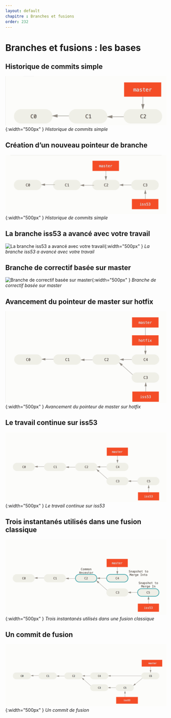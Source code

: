 ```yaml
---
layout: default
chapitre : Branches et fusions 
order: 232
---
```


# Branches et fusions : les bases

<!-- new slide -->
## Historique de commits simple
![Historique de commits simple](./images/Historique%20de%20commits%20simple.png){:width="500px" }
*Historique de commits simple*


<!-- new slide -->
## Création d’un nouveau pointeur de branche
![Création d’un nouveau pointeur de branche](./images/Création%20d’un%20nouveau%20pointeur%20de%20branche.png){:width="500px" }
*Historique de commits simple*


<!-- new slide -->
## La branche iss53 a avancé avec votre travail
![La branche iss53 a avancé avec votre travail](./images/La%20branche%20iss53%20a%20avancé%20avec%20votre%20travail.png){:width="500px" }
*La branche iss53 a avancé avec votre travail*


<!-- new slide -->
## Branche de correctif basée sur master
![Branche de correctif basée sur master](./images/Branche%20de%20correctif%20basée%20sur%20master.png){:width="500px" }
*Branche de correctif basée sur master*


<!-- new slide -->
## Avancement du pointeur de master sur hotfix
![Avancement du pointeur de master sur hotfix](./images/Avancement%20du%20pointeur%20de%20master%20sur%20hotfix.png){:width="500px" }
*Avancement du pointeur de master sur hotfix*


<!-- new slide -->
## Le travail continue sur iss53
![Le travail continue sur iss53](./images/Le%20travail%20continue%20sur%20iss53.png){:width="500px" }
*Le travail continue sur iss53*


<!-- new slide -->
## Trois instantanés utilisés dans une fusion classique
![Trois instantanés utilisés dans une fusion classique](./images/Trois%20instantanés%20utilisés%20dans%20une%20fusion%20classique.png){:width="500px" }
*Trois instantanés utilisés dans une fusion classique*


<!-- new slide -->

  ## Un commit de fusion

  
![Un commit de fusion](./images/Un%20commit%20de%20fusion.png){:width="500px" }
*Un commit de fusion*


<!-- new slide -->